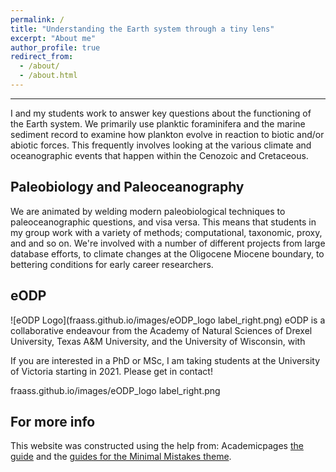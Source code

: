 ```yaml
---
permalink: /
title: "Understanding the Earth system through a tiny lens"
excerpt: "About me"
author_profile: true
redirect_from: 
  - /about/
  - /about.html
---
```


-----
I and my students work to answer key questions about the functioning of the Earth system. We primarily use planktic foraminifera and the marine sediment record to examine how plankton evolve in reaction to biotic and/or abiotic forces. This frequently involves looking at the various climate and oceanographic events that happen within the Cenozoic and Cretaceous.

Paleobiology and Paleoceanography
-----
We are animated by welding modern paleobiological techniques to paleoceanographic questions, and visa versa. This means that students in my group work with a variety of methods; computational, taxonomic, proxy, and and so on. We're involved with a number of different projects from large database efforts, to climate changes at the Oligocene Miocene boundary, to bettering conditions for early career researchers.

eODP
-----
![eODP Logo](fraass.github.io/images/eODP_logo label_right.png)
eODP is a collaborative endeavour from the Academy of Natural Sciences of Drexel University, Texas A&M University, and the University of Wisconsin, with 



If you are interested in a PhD or MSc, I am taking students at the University of Victoria starting in 2021. Please get in contact!


fraass.github.io/images/eODP_logo label_right.png

For more info
------
This website was constructed using the help from: Academicpages [the guide](https://academicpages.github.io/markdown/) and the [guides for the Minimal Mistakes theme](https://mmistakes.github.io/minimal-mistakes/docs/configuration/).
